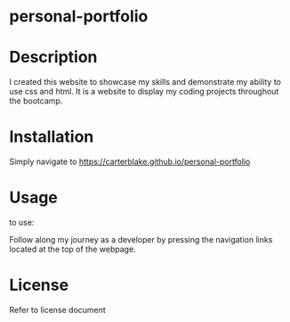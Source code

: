 # personal-portfolio

# Description

I created this website to showcase my skills and demonstrate my ability to use css and html. It is a website to display my coding projects throughout the bootcamp.

# Installation

Simply navigate to https://carterblake.github.io/personal-portfolio

# Usage

to use:

Follow along my journey as a developer by pressing the navigation links located at the top of the webpage.

# License

Refer to license document
